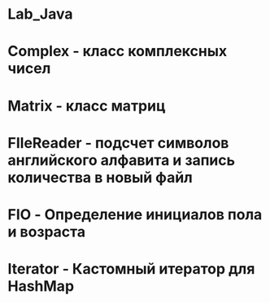 # Lab_Java
# Complex - класс комплексных чисел
# Matrix - класс матриц
# FIleReader - подсчет символов английского алфавита и запись количества в новый файл
# FIO - Определение инициалов пола и возраста
# Iterator - Кастомный итератор для HashMap
